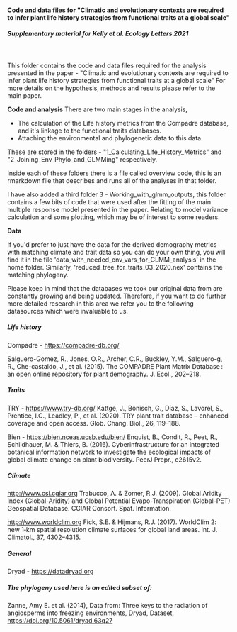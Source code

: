 #### Code and data files for "Climatic and evolutionary contexts are required to infer plant life history strategies from functional traits at a global scale"

##### Supplementary material for Kelly et al. Ecology Letters 2021
<br/>

This folder contains the code and data files required for the analysis presented in the paper - "Climatic and evolutionary contexts are required to infer plant life history strategies from functional traits at a global scale" 
For more details on the hypothesis, methods and results please refer to the main paper. 

**Code and analysis**
There are two main stages in the analysis, 

   -  The calculation of the Life history metrics from the Compadre database,
       and it's linkage to the functional traits databases.
   -  Attaching the environmental and phylogenetic data to this data. 
    
These are stored in the folders - "1_Calculating_Life_History_Metrics" and   "2_Joining_Env_Phylo_and_GLMMing" respectively.  

Inside each of these folders there is a file called overview code, this is an rmarkdown file that describes and runs all of the analyses in that folder. 

I have also added a third folder 3 - Working_with_glmm_outputs, this folder contains a few bits of code that were used after the fitting of the main multiple response model presented in the paper. Relating to model variance calculation and some plotting, which may be of interest to some readers.

**Data**

If you'd prefer to just have the data for the derived demography metrics with matching climate and trait data so you can do your own thing, you will find it in the file 'data_with_needed_env_vars_for_GLMM_analysis' in the home folder. Similarly, 'reduced_tree_for_traits_03_2020.nex' contains the matching phylogeny. 

Please keep in mind that the databases we took our original data from are constantly growing and being updated. Therefore, if you want to do further more detailed research in this area we refer you to the following datasources which were invaluable to us.
<br/>

##### Life history
Compadre - https://compadre-db.org/

Salguero-Gomez, R., Jones, O.R., Archer, C.R., Buckley, Y.M., Salguero-g, R., Che-castaldo, J., et al. (2015). The COMPADRE Plant Matrix Database : an open online repository for plant demography. J. Ecol., 202–218.

##### Traits
TRY - https://www.try-db.org/
Kattge, J., Bönisch, G., Díaz, S., Lavorel, S., Prentice, I.C., Leadley, P., et al. (2020). TRY plant trait database – enhanced coverage and open access. Glob. Chang. Biol., 26, 119–188.

Bien - https://bien.nceas.ucsb.edu/bien/
Enquist, B., Condit, R., Peet, R., Schildhauer, M. & Thiers, B. (2016). Cyberinfrastructure for an integrated botanical information network to investigate the ecological impacts of global climate change on plant biodiversity. PeerJ Prepr., e2615v2.

##### Climate
http://www.csi.cgiar.org
Trabucco, A. & Zomer, R.J. (2009). Global Aridity Index (Global-Aridity) and Global Potential Evapo-Transpiration (Global-PET) Geospatial Database. CGIAR Consort. Spat. Information.

http://www.worldclim.org
Fick, S.E. & Hijmans, R.J. (2017). WorldClim 2: new 1‐km spatial resolution climate surfaces for global land areas. Int. J. Climatol., 37, 4302–4315.

##### General
Dryad - https://datadryad.org

##### The phylogeny used here is an edited subset of: 
Zanne, Amy E. et al. (2014), Data from: Three keys to the radiation of angiosperms into freezing environments, Dryad, Dataset, https://doi.org/10.5061/dryad.63q27


